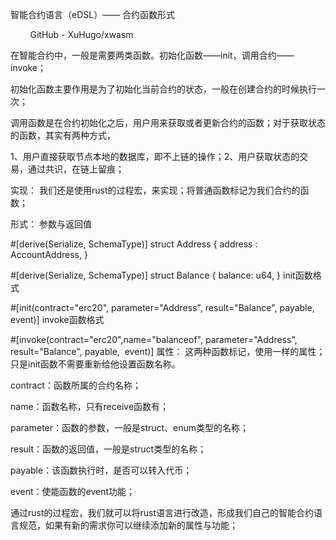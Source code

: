 智能合约语言（eDSL）—— 合约函数形式

​
       GitHub - XuHugo/xwasm

在智能合约中，一般是需要两类函数。初始化函数——init，调用合约——invoke；

初始化函数主要作用是为了初始化当前合约的状态，一般在创建合约的时候执行一次；

调用函数是在合约初始化之后，用户用来获取或者更新合约的函数；对于获取状态的函数，其实有两种方式，

1、用户直接获取节点本地的数据库，即不上链的操作；2、用户获取状态的交易，通过共识，在链上留痕；

实现：
我们还是使用rust的过程宏，来实现；将普通函数标记为我们合约的函数；

形式：
参数与返回值

#[derive(Serialize, SchemaType)]
struct Address {
    address : AccountAddress,
}

#[derive(Serialize, SchemaType)]
struct Balance {
    balance: u64,
}
init函数格式

#[init(contract="erc20", parameter="Address", result="Balance", payable,  event)]
invoke函数格式

#[invoke(contract="erc20",name="balanceof", parameter="Address", result="Balance", payable,  event)]
属性：
这两种函数标记，使用一样的属性；只是init函数不需要重新给他设置函数名称。

contract：函数所属的合约名称；

name：函数名称，只有receive函数有；

parameter：函数的参数，一般是struct、enum类型的名称；

result：函数的返回值，一般是struct类型的名称；

payable：该函数执行时，是否可以转入代币；

event：使能函数的event功能；

通过rust的过程宏，我们就可以将rust语言进行改造，形成我们自己的智能合约语言规范，如果有新的需求你可以继续添加新的属性与功能；

​